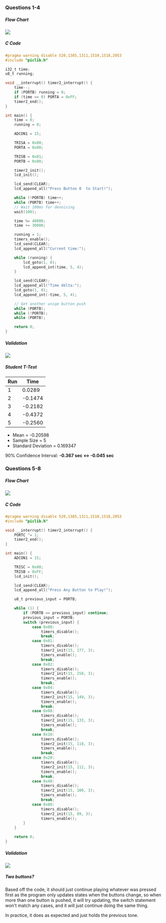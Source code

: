 ### Questions 1-4

##### Flow Chart
![](Images/HW08_1.svg)

##### C Code
```c
#pragma warning disable 520,1385,1311,1510,1518,2053
#include "piclib.h"

i32_t time;
u8_t running;

void __interrupt() timer2_interrupt() {
    time--;
    if (PORTB) running = 0;
    if (time == 0) PORTA = 0xFF;
    timer2_end();
}

int main() {
    time = 0;
    running = 0;

    ADCON1 = 15;

    TRISA = 0x00;
    PORTA = 0x00;

    TRISB = 0x01;
    PORTB = 0x00;

    timer2_init();
    lcd_init();

    lcd_send(CLEAR);
    lcd_append_all("Press Button 0  to Start!");

    while (!PORTB) time++;
    while (PORTB) time++;
    // Wait 100ms for denoising
    wait(100);

    time %= 40000;
    time += 30000;

    running = 1;
    timers_enable();
    lcd_send(CLEAR);
    lcd_append_all("Current time:");

    while (running) {
        lcd_goto(1, 0);
        lcd_append_int(time, 5, 4);
    }

    lcd_send(CLEAR);
    lcd_append_all("Time delta:");
    lcd_goto(1, 0);
    lcd_append_int(-time, 5, 4);

    // Get another uniqe button push
    while (PORTB);
    while (!PORTB);
    while (PORTB);

    return 0;
}
```

##### Validation

![](Images/HW08_1.gif)

##### Student T-Test

| Run | Time    |
| --- | ------- |
| 1   | 0.0289  |
| 2   | -0.1474 |
| 3   | -0.2182 |
| 4   | -0.4372 |
| 5   | -0.2560 |
- Mean = -0.20598
- Sample Size = 5
- Standard Deviation = 0.169347

90% Confidence Interval: **-0.367 sec <-> -0.045 sec**

### Questions 5-8

##### Flow Chart
![](Images/HW08_2.svg)

##### C Code
```c
#pragma warning disable 520,1385,1311,1510,1518,2053
#include "piclib.h"

void __interrupt() timer2_interrupt() {
    PORTC ^= 1;
    timer2_end();
}

int main() {
    ADCON1 = 15;

    TRISC = 0x00;
    TRISB = 0xFF;
    lcd_init();

    lcd_send(CLEAR);
    lcd_append_all("Press Any Button to Play!");

    u8_t previous_input = PORTB;

    while (1) {
        if (PORTB == previous_input) continue;
        previous_input = PORTB;
        switch (previous_input) {
            case 0x00:
                timers_disable();
                break;
            case 0x01:
                timers_disable();
                timer2_init(15, 177, 3);
                timers_enable();
                break;
            case 0x02:
                timers_disable();
                timer2_init(15, 158, 3);
                timers_enable();
                break;
            case 0x04:
                timers_disable();
                timer2_init(15, 149, 3);
                timers_enable();
                break;
            case 0x08:
                timers_disable();
                timer2_init(15, 133, 3);
                timers_enable();
                break;
            case 0x10:
                timers_disable();
                timer2_init(15, 118, 3);
                timers_enable();
                break;
            case 0x20:
                timers_disable();
                timer2_init(15, 112, 3);
                timers_enable();
                break;
            case 0x40:
                timers_disable();
                timer2_init(15, 100, 3);
                timers_enable();
                break;
            case 0x80:
                timers_disable();
                timer2_init(15, 89, 3);
                timers_enable();
        }
    }

    return 0;
}
```

##### Validation

![](Images/HW08_2.gif)

##### Two buttons?

Based off the code, it should just continue playing whatever was pressed first as the program only updates states when the buttons change, so when more than one button is pushed, it will try updating, the switch statement won't match any cases, and it will just continue doing the same thing.

In practice, it does as expected and just holds the previous tone.